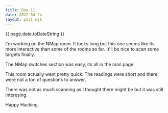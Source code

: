 ```yaml
---
title: Day 11
date: 2022-04-24
layout: post.njk
---
```


{{ page.date.toDateString }}

I'm working on the NMap room. It looks long but this one seems like its more interactive than some of the rooms so far. It'll be nice to scan some targets finally.

The NMap switches section was easy, its all in the man page.

This room actually went pretty quick. The readings were short and there were not a ton of questions to answer.

There was not as much scanning as I thought there might be but it was still interesing.


Happy Hacking.